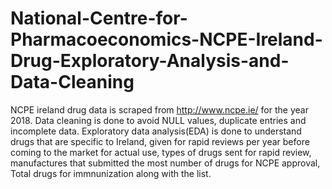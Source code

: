 # National-Centre-for-Pharmacoeconomics-NCPE-Ireland-Drug-Exploratory-Analysis-and-Data-Cleaning
NCPE ireland drug data is scraped from http://www.ncpe.ie/ for the year 2018. 
Data cleaning is done to avoid NULL values, duplicate entries and incomplete data. 
Exploratory data analysis(EDA) is done to understand drugs that are specific to Ireland, given for rapid reviews per year before coming to the market for actual use, types of drugs sent for rapid review, manufactures that submitted the most number of drugs for NCPE approval, Total drugs for immnunization along with the list.
